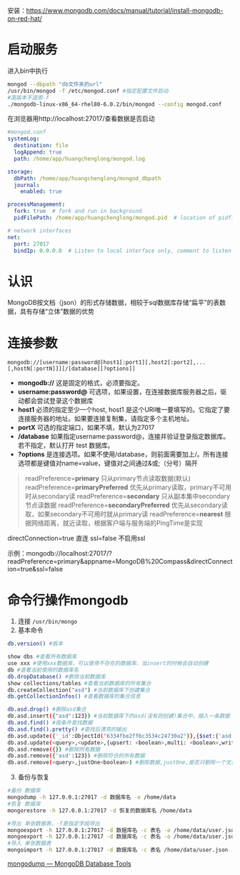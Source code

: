 安装：https://www.mongodb.com/docs/manual/tutorial/install-mongodb-on-red-hat/

# 启动服务
进入bin中执行
```bash
mongod --dbpath "db文件夹的url"
/usr/bin/mongod -f /etc/mongod.conf #指定配置文件启动
#高版本不适用-f
./mongodb-linux-x86_64-rhel80-6.0.2/bin/mongod --config mongod.conf
```
在浏览器用http://localhost:27017/查看数据是否启动

```yml
#mongod.conf
systemLog:
  destination: file
  logAppend: true
  path: /home/app/huangchenglong/mongod.log

storage:
  dbPath: /home/app/huangchenglong/mongod_dbpath
  journal:
    enabled: true

processManagement:
  fork: true  # fork and run in background
  pidFilePath: /home/app/huangchenglong/mongod.pid  # location of pidfile

# network interfaces
net:
  port: 27017
  bindIp: 0.0.0.0  # Listen to local interface only, comment to listen on all interfaces.

```
# 认识
MongoDB按文档（json）的形式存储数据，相较于sql数据库存储“扁平”的表数据，具有存储“立体”数据的优势

# 连接参数

```console
mongodb://[username:password@]host1[:port1][,host2[:port2],...[,hostN[:portN]]][/[database][?options]]
```

-   **mongodb://** 这是固定的格式，必须要指定。
-   **username:password@** 可选项，如果设置，在连接数据库服务器之后，驱动都会尝试登录这个数据库
-   **host1** 必须的指定至少一个host, host1 是这个URI唯一要填写的。它指定了要连接服务器的地址。如果要连接复制集，请指定多个主机地址。
-   **portX** 可选的指定端口，如果不填，默认为27017
-   **/database** 如果指定username:password@，连接并验证登录指定数据库。若不指定，默认打开 test 数据库。
-   **?options** 是连接选项。如果不使用/database，则前面需要加上/。所有连接选项都是键值对name=value，键值对之间通过&或;（分号）隔开

>readPreference=**primary** 只从primary节点读取数据(默认)
>readPreference=**primaryPreferred** 优先从primary读取，primary不可用时从secondary读
>readPreference=**secondary** 只从副本集中secondary节点读数据
>readPreference=****secondaryPreferred**** 优先从secondary读取，如果secondary不可用时就从primary读
>readPreference=****nearest**** 根据网络距离，就近读取，根据客户端与服务端的PingTime是实现

directConnection=true 直连
ssl=false 不启用ssl

示例：mongodb://localhost:27017/?readPreference=primary&appname=MongoDB%20Compass&directConnection=true&ssl=false

# 命令行操作mongodb

1. 连接
`/usr/bin/mongo`
2. 基本命令
```bash
db.version() #版本

show dbs #查看所有数据库
use xxx #使用xxx数据库，可以使用不存在的数据库，当insert的时候会自动创建
db #查看当前使用的数据库名
db.dropDatabase() #删除当前数据库
show collections/tables #查看当前数据库的所有集合
db.createCollection("asd") #当前数据库下创建集合
db.getCollectionInfos() #查看数据库的集合信息

db.asd.drop() #删除asd集合
db.asd.insert({"asd":123}) #当前数据库下的asd(没有则创建)集合中，插入一条数据
db.asd.find() #按条件查找数据
db.asd.find().pretty() #查找后漂亮的输出
db.asd.update({'_id':ObjectId("6334fbe2ff6c3534c24730a2")},{$set:{'asd':123}}) #修改一条数据
db.asd.update(<query>,<update>,{upsert: <boolean>,multi: <boolean>,writeConcern: <document>}) #upsert,不存在符合的query是否插入,默认为alse;是否批量,默认false,只更新找到的第一条记录
db.asd.remove({}) #删除所有数据
db.asd.remove({'asd':123}) #删除符合的所有数据
db.asd.remove(<query>,justOne<boolean>) #删除数据,justOne,是否只删除一个文档，默认为false
```

3. 备份与恢复
```bash
#备份 数据库
mongodump -h 127.0.0.1:27017 -d 数据库名 -o /home/data
#恢复 数据库
mongorestore -h 127.0.0.1:27017 -d 恢复的数据库名 /home/data

#导出 单张数据表，-f是指定字段导出
mongoexport -h 127.0.0.1:27017 -d 数据库名 -c 表名 -o /home/data/user.json
mongoexport -h 127.0.0.1:27017 -d 数据库名 -c 表名 -o /home/data/user.json -f "_id, username, password"
#导入 单张数据表
mongoimport -h 127.0.0.1:27017 -d 数据库名 -c 表名 /home/data/user.json
```

[mongodump — MongoDB Database Tools](https://www.mongodb.com/docs/database-tools/mongodump/#mongodb-binary-bin.mongodump)
